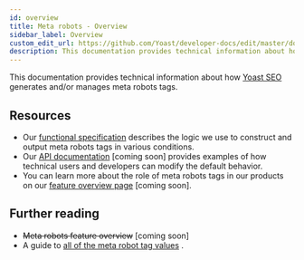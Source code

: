 ```yaml
---
id: overview
title: Meta robots - Overview
sidebar_label: Overview
custom_edit_url: https://github.com/Yoast/developer-docs/edit/master/docs/features/seo-tags/meta-robots/overview.md
description: This documentation provides technical information about how Yoast SEO generates and/or manages meta robots tags.
---
```

This documentation provides technical information about how [Yoast SEO](https://yoast.com/wordpress/plugins/seo/) generates and/or manages meta robots tags.

## Resources
* Our [functional specification](functional-specification.md) describes the logic we use to construct and output meta robots tags in various conditions.
* Our [API documentation](api.md) [coming soon] provides examples of how technical users and developers can modify the default behavior.
* You can learn more about the role of meta robots tags in our products on our [feature overview page](#) [coming soon].

## Further reading
* ~~Meta robots feature overview~~ [coming soon]
* A guide to [all of the meta robot tag values](https://yoast.com/robots-meta-tags/) .
